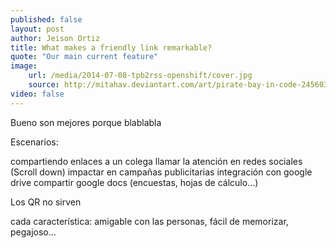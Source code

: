 ```yaml
---
published: false
layout: post
author: Jeison Ortiz
title: What makes a friendly link remarkable?
quote: "Our main current feature"
image:
    url: /media/2014-07-08-tpb2rss-openshift/cover.jpg
    source: http://mitahav.deviantart.com/art/pirate-bay-in-code-245603343
video: false
---
```


Bueno son mejores porque blablabla

Escenarios:

compartiendo enlaces a un colega
llamar la atención en redes sociales (Scroll down)
impactar en campañas publicitarias
integración con google drive
compartir google docs (encuestas, hojas de cálculo...)

Los QR no sirven

cada característica:
amigable con las personas, fácil de memorizar, pegajoso...